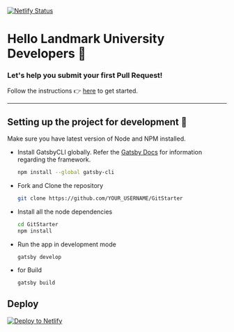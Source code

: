 [![Netlify Status](https://api.netlify.com/api/v1/badges/a88c9701-199b-4b60-935c-827bb046d843/deploy-status)](https://app.netlify.com/sites/techmeetslmu/deploys)

# Hello Landmark University Developers :wave:

### Let's help you submit your first Pull Request!

Follow the instructions :point_right: [here](https://techmeetslmu.netlify.com) to get started. 

---
## Setting up the project for development :wrench: 
Make sure you have latest version of Node and NPM installed. 

- Install GatsbyCLI globally. Refer the [Gatsby Docs](https://www.gatsbyjs.org/docs/) for information regarding the framework.
  ```sh
  npm install --global gatsby-cli
  ```
- Fork and Clone the repository
  ```sh
  git clone https://github.com/YOUR_USERNAME/GitStarter
  ```
- Install all the node dependencies
  ```sh
  cd GitStarter
  npm install
  ```
- Run the app in development mode
  ```
  gatsby develop
  ```
- for Build
  ```
  gatsby build
  ```
## Deploy

[![Deploy to Netlify](https://www.netlify.com/img/deploy/button.svg)](https://app.netlify.com/start/deploy?repository=https://github.com/mayokunthefirst/GitStarter)
